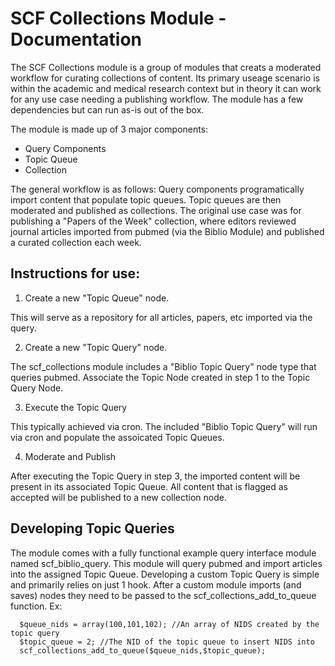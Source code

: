 # SCF Collections Module - Documentation #

The SCF Collections module is a group of modules that creats a moderated workflow for curating collections of content. Its primary useage scenario is within the academic and medical research context but in theory it can work for any use case needing a publishing workflow. The module has a few dependencies but can run as-is out of the box.

The module is made up of 3 major components: 

   - Query Components
   - Topic Queue
   - Collection

The general workflow is as follows: Query components programatically import content that populate topic queues. Topic queues are then moderated and published as collections. The original use case was for publishing a "Papers of the Week" collection, where editors reviewed journal articles imported from pubmed (via the Biblio Module) and published a curated collection each week. 

## Instructions for use: ##

1. Create a new "Topic Queue" node.

  This will serve as a repository for all articles, papers, etc imported via the query. 

2. Create a new "Topic Query" node. 

  The scf_collections module includes a "Biblio Topic Query" node type that queries pubmed. Associate the Topic Node created in step 1 to the Topic Query Node.

3. Execute the Topic Query 
  
  This typically achieved via cron. The included "Biblio Topic Query" will run via cron and populate the assoicated Topic Queues. 

4. Moderate and Publish

  After executing the Topic Query in step 3, the imported content will be present in its associated Topic Queue. All content that is flagged as accepted will be published to a new collection node.

## Developing Topic Queries ##

The module comes with a fully functional example query interface module named scf_biblio_query. This module will query pubmed and import articles into the assigned Topic Queue. Developing a custom Topic Query is simple and primarily relies on just 1 hook. After a custom module imports (and saves) nodes they need to be passed to the scf_collections_add_to_queue function. Ex:

    
      $queue_nids = array(100,101,102); //An array of NIDS created by the topic query
      $topic_queue = 2; //The NID of the topic queue to insert NIDS into
      scf_collections_add_to_queue($queue_nids,$topic_queue);
